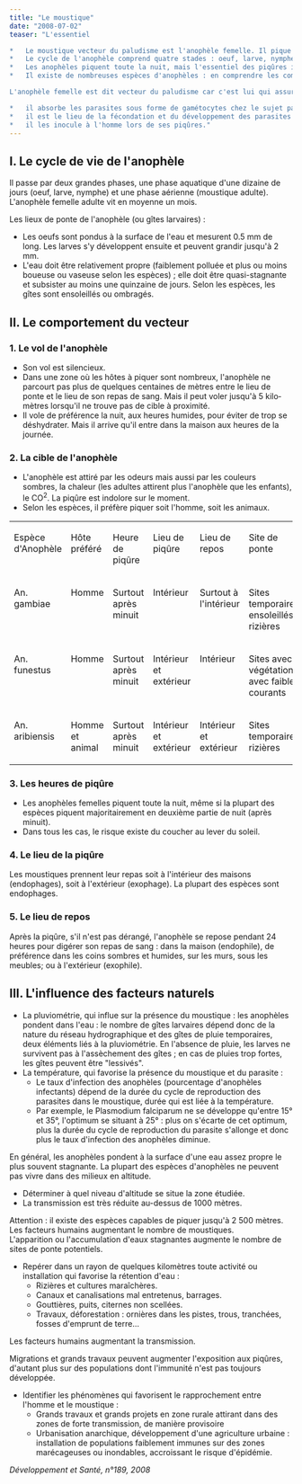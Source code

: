 ```yaml
---
title: "Le moustique"
date: "2008-07-02"
teaser: "L'essentiel

*   Le moustique vecteur du paludisme est l'anophèle femelle. Il pique l'homme pour absorber le sang essentiel aux besoins de sa reproduction.
*   Le cycle de l'anophèle comprend quatre stades : oeuf, larve, nymphe et âge adulte. Les larves se développent dans une eau quasi-stagnante et peu polluée.
*   Les anophèles piquent toute la nuit, mais l'essentiel des piqûres intervient entre 23 heures et 5 heures du matin.
*   Il existe de nombreuses espèces d'anophèles : en comprendre les comportements propres est capital pour choisir les mesures de lutte contre le moustique.

L'anophèle femelle est dit vecteur du paludis­me car c'est lui qui assure une partie du cycle de développement des Plasmodium ainsi que leur transmission :

*   il absorbe les parasites sous forme de gamé­tocytes chez le sujet parasité ;
*   il est le lieu de la fécondation et du dévelop­pement des parasites ;
*   il les inocule à l'homme lors de ses piqûres."
---
```


## I. Le cycle de vie de l'anophèle

Il passe par deux grandes phases, une phase aquatique d'une dizaine de jours (oeuf, larve, nymphe) et une phase aérienne (moustique adulte). L'anophèle femelle adulte vit en moyenne un mois.

Les lieux de ponte de l'anophèle (ou gîtes larvaires) :

*   Les oeufs sont pondus à la surface de l'eau et mesurent 0.5 mm de long. Les larves s'y développent ensuite et peuvent grandir jusqu'à 2 mm.
*   L'eau doit être relativement propre (faible­ment polluée et plus ou moins boueuse ou vaseuse selon les espèces) ; elle doit être quasi-stagnante et subsister au moins une quinzaine de jours. Selon les espèces, les gîtes sont ensoleillés ou ombragés.

## II. Le comportement du vecteur

### 1. Le vol de l'anophèle

*   Son vol est silencieux.
*   Dans une zone où les hôtes à piquer sont nombreux, l'anophèle ne parcourt pas plus de quelques centaines de mètres entre le lieu de ponte et le lieu de son repas de sang. Mais il peut voler jusqu'à 5 kilo­mètres lorsqu'il ne trouve pas de cible à proximité.
*   Il vole de préférence la nuit, aux heures humides, pour éviter de trop se déshydra­ter. Mais il arrive qu'il entre dans la maison aux heures de la journée.

### **2. La cible de l'anophèle**

*   L'anophèle est attiré par les odeurs mais aussi par les couleurs sombres, la chaleur (les adultes attirent plus l'anophèle que les enfants), le CO<sup>2</sup>. La piqûre est indolore sur le moment.
*   Selon les espèces, il préfère piquer soit l'homme, soit les animaux.

<table>

<tbody>

<tr>

<td valign="top">

Espèce d'Anophèle

</td>

<td valign="top">

Hôte préféré

</td>

<td valign="top">

Heure de piqûre

</td>

<td valign="top">

Lieu de piqûre

</td>

<td valign="top">

Lieu de repos

</td>

<td valign="top">

Site de ponte

</td>

</tr>

<tr>

<td valign="top">

An. gambiae

</td>

<td valign="top">

Homme

</td>

<td valign="top">

Surtout après minuit

</td>

<td valign="top">

Intérieur

</td>

<td valign="top">

Surtout à l'intérieur

</td>

<td valign="top">

Sites temporaires ensoleillés, rizières

</td>

</tr>

<tr>

<td valign="top">

An. funestus

</td>

<td valign="top">

Homme

</td>

<td valign="top">

Surtout après minuit

</td>

<td valign="top">

Intérieur et extérieur

</td>

<td valign="top">

Intérieur

</td>

<td valign="top">

Sites avec végétations avec faibles courants

</td>

</tr>

<tr>

<td valign="top">

An. aribiensis

</td>

<td valign="top">

Homme et animal

</td>

<td valign="top">

Surtout après minuit

</td>

<td valign="top">

Intérieur et extérieur

</td>

<td valign="top">

Intérieur et extérieur

</td>

<td valign="top">

Sites temporaires, rizières

</td>

</tr>

</tbody>

</table>

### 3. Les heures de piqûre

*   Les anophèles femelles piquent toute la nuit, même si la plupart des espèces piquent majoritairement en deuxième par­tie de nuit (après minuit).
*   Dans tous les cas, le risque existe du cou­cher au lever du soleil.

### 4. Le lieu de la piqûre

Les moustiques prennent leur repas soit à l'intérieur des maisons (endophages), soit à l'extérieur (exophage). La plupart des espèces sont endophages.

### 5. Le lieu de repos

Après la piqûre, s'il n'est pas dérangé, l'anophèle se repose pendant 24 heures pour digérer son repas de sang : dans la maison (endophile), de préférence dans les coins sombres et humides, sur les murs, sous les meubles; ou à l'extérieur (exophile).

## III. L'influence des facteurs naturels

*   La pluviométrie, qui influe sur la présence du moustique : les anophèles pondent dans l'eau : le nombre de gîtes larvaires dépend donc de la nature du réseau hydrographique et des gîtes de pluie temporaires, deux éléments liés à la pluviométrie. En l'absence de pluie, les larves ne survivent pas à l'assèchement des gîtes ; en cas de pluies trop fortes, les gîtes peuvent être "lessivés".
*   La température, qui favorise la présence du moustique et du parasite :
    *   Le taux d'infection des anophèles (pour­centage d'anophèles infectants) dépend de la durée du cycle de reproduction des parasites dans le moustique, durée qui est liée à la température.
    *   Par exemple, le Plasmodium falciparum ne se développe qu'entre 15° et 35°, l'op­timum se situant à 25° : plus on s'écarte de cet optimum, plus la durée du cycle de reproduction du parasite s'allonge et donc plus le taux d'infection des ano­phèles diminue.

En général, les anophèles pondent à la surfa­ce d'une eau assez propre le plus souvent stag­nante. La plupart des espèces d'anophèles ne peuvent pas vivre dans des milieux en altitude.

*   Déterminer à quel niveau d'altitude se situe la zone étudiée.
*   La transmission est très réduite au-dessus de 1000 mètres.

Attention : il existe des espèces capables de piquer jusqu'à 2 500 mètres. Les facteurs humains augmentant le nombre de moustiques.  
L'apparition ou l'accumulation d'eaux stag­nantes augmente le nombre de sites de ponte potentiels.

*   Repérer dans un rayon de quelques kilo­mètres toute activité ou installation qui favo­rise la rétention d'eau :
    *   Rizières et cultures maraîchères.
    *   Canaux et canalisations mal entretenus, barrages.
    *   Gouttières, puits, citernes non scellées.
    *   Travaux, déforestation : ornières dans les pistes, trous, tranchées, fosses d'emprunt de terre...

Les facteurs humains augmentant la transmis­sion.

Migrations et grands travaux peuvent aug­menter l'exposition aux piqûres, d'autant plus sur des populations dont l'immunité n'est pas toujours développée.

*   Identifier les phénomènes qui favorisent le rapprochement entre l'homme et le mous­tique :
    *   Grands travaux et grands projets en zone rurale attirant dans des zones de forte transmission, de manière provisoire
    *   Urbanisation anarchique, développement d'une agriculture urbaine : installation de populations faiblement immunes sur des zones marécageuses ou inondables, accroissant le risque d'épidémie.

_Développement et Santé, n°189, 2008_